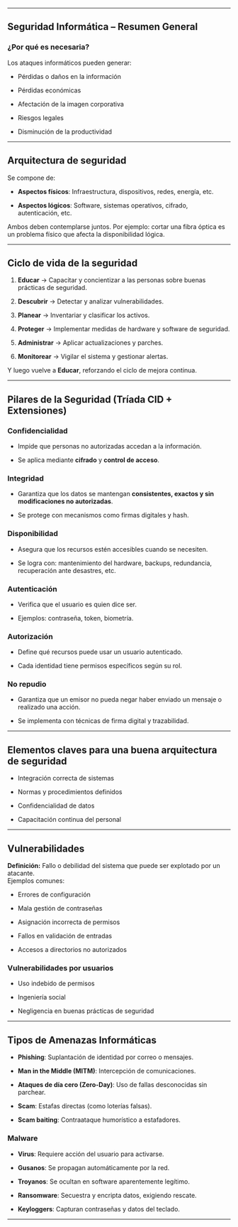 -- -
## Seguridad Informática – Resumen General

### ¿Por qué es necesaria?

Los ataques informáticos pueden generar:

- Pérdidas o daños en la información
    
- Pérdidas económicas
    
- Afectación de la imagen corporativa
    
- Riesgos legales
    
- Disminución de la productividad
    
---
## Arquitectura de seguridad

Se compone de:

- **Aspectos físicos**: Infraestructura, dispositivos, redes, energía, etc.
    
- **Aspectos lógicos**: Software, sistemas operativos, cifrado, autenticación, etc.
    
Ambos deben contemplarse juntos. Por ejemplo: cortar una fibra óptica es un problema físico que afecta la disponibilidad lógica.

-- -
## Ciclo de vida de la seguridad

1. **Educar** → Capacitar y concientizar a las personas sobre buenas prácticas de seguridad.
    
2. **Descubrir** → Detectar y analizar vulnerabilidades.
    
3. **Planear** → Inventariar y clasificar los activos.
    
4. **Proteger** → Implementar medidas de hardware y software de seguridad.
    
5. **Administrar** → Aplicar actualizaciones y parches.
    
6. **Monitorear** → Vigilar el sistema y gestionar alertas.
    

Y luego vuelve a **Educar**, reforzando el ciclo de mejora continua.

---
## Pilares de la Seguridad (Tríada CID + Extensiones)

### Confidencialidad
- Impide que personas no autorizadas accedan a la información.
    
- Se aplica mediante **cifrado** y **control de acceso**.
### Integridad
- Garantiza que los datos se mantengan **consistentes, exactos y sin modificaciones no autorizadas**.
    
- Se protege con mecanismos como firmas digitales y hash.
### Disponibilidad
- Asegura que los recursos estén accesibles cuando se necesiten.
    
- Se logra con: mantenimiento del hardware, backups, redundancia, recuperación ante desastres, etc.
### Autenticación
- Verifica que el usuario es quien dice ser.
    
- Ejemplos: contraseña, token, biometría.
### Autorización
- Define qué recursos puede usar un usuario autenticado.
    
- Cada identidad tiene permisos específicos según su rol.
### No repudio
- Garantiza que un emisor no pueda negar haber enviado un mensaje o realizado una acción.
    
- Se implementa con técnicas de firma digital y trazabilidad.
  

---

## Elementos claves para una buena arquitectura de seguridad

- Integración correcta de sistemas
    
- Normas y procedimientos definidos
    
- Confidencialidad de datos
    
- Capacitación continua del personal

---
## Vulnerabilidades

**Definición:** Fallo o debilidad del sistema que puede ser explotado por un atacante.  
Ejemplos comunes:

- Errores de configuración
    
- Mala gestión de contraseñas
    
- Asignación incorrecta de permisos
    
- Fallos en validación de entradas
    
- Accesos a directorios no autorizados
    

### Vulnerabilidades por usuarios

- Uso indebido de permisos
    
- Ingeniería social
    
- Negligencia en buenas prácticas de seguridad
    

--- 
## Tipos de Amenazas Informáticas

- **Phishing**: Suplantación de identidad por correo o mensajes.
    
- **Man in the Middle (MITM)**: Intercepción de comunicaciones.
    
- **Ataques de día cero (Zero-Day)**: Uso de fallas desconocidas sin parchear.
    
- **Scam**: Estafas directas (como loterías falsas).
    
- **Scam baiting**: Contraataque humorístico a estafadores.
    
### Malware

- **Virus**: Requiere acción del usuario para activarse.
    
- **Gusanos**: Se propagan automáticamente por la red.
    
- **Troyanos**: Se ocultan en software aparentemente legítimo.
    
- **Ransomware**: Secuestra y encripta datos, exigiendo rescate.
    
- **Keyloggers**: Capturan contraseñas y datos del teclado.
---

